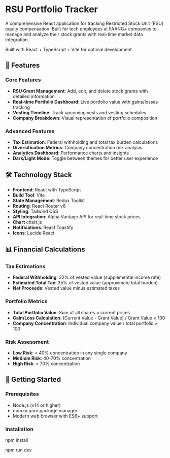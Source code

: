 # RSU Portfolio Tracker

A comprehensive React application for tracking Restricted Stock Unit (RSU) equity compensation. Built for tech employees at FAANG+ companies to manage and analyze their stock grants with real-time market data integration.

Built with React + TypeScript + Vite for optimal development.

## 🚀 Features

### Core Features
- **RSU Grant Management**: Add, edit, and delete stock grants with detailed information
- **Real-time Portfolio Dashboard**: Live portfolio value with gains/losses tracking
- **Vesting Timeline**: Track upcoming vests and vesting schedules
- **Company Breakdown**: Visual representation of portfolio composition

### Advanced Features
- **Tax Estimation**: Federal withholding and total tax burden calculations
- **Diversification Metrics**: Company concentration risk analysis
- **Analytics Dashboard**: Performance charts and insights
- **Dark/Light Mode**: Toggle between themes for better user experience

## 🛠 Technology Stack

- **Frontend**: React with TypeScript
- **Build Tool**: Vite
- **State Management**: Redux Toolkit
- **Routing**: React Router v6
- **Styling**: Tailwind CSS
- **API Integration**: Alpha Vantage API for real-time stock prices
- **Chart** chart.js
- **Notifications**: React Toastify
- **Icons**: Lucide React

## 📊 Financial Calculations

### Tax Estimations
- **Federal Withholding**: 22% of vested value (supplemental income rate)
- **Estimated Total Tax**: 35% of vested value (approximate total burden)
- **Net Proceeds**: Vested value minus estimated taxes

### Portfolio Metrics
- **Total Portfolio Value**: Sum of all shares × current prices
- **Gain/Loss Calculation**: (Current Value - Grant Value) / Grant Value × 100
- **Company Concentration**: Individual company value / total portfolio × 100

### Risk Assessment
- **Low Risk**: < 40% concentration in any single company
- **Medium Risk**: 40-70% concentration
- **High Risk**: > 70% concentration



## 🚀 Getting Started

### Prerequisites
- Node.js (v14 or higher)
- npm or yarn package manager
- Modern web browser with ES6+ support

### Installation

npm install

npm run dev

